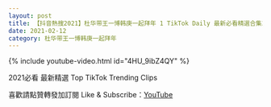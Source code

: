 ```yaml
---
layout: post
title: 【抖音熱搜2021】杜华带王一博韩庚一起拜年 1 TikTok Daily 最新必看精選合集2021 02 12
date: 2021-02-12
category: 杜华带王一博韩庚一起拜年
---
```


{% include youtube-video.html id="4HU_9ibZ4QY" %}

2021必看 最新精選 Top TikTok Trending Clips

喜歡請點贊轉發加訂閱 Like & Subscribe：[YouTube](https://www.youtube.com/channel/UCAoR7VcanIPd04uEq_GIylA/videos)

